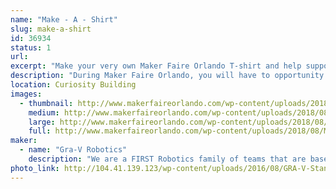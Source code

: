 ```yaml
---
name: "Make - A - Shirt"
slug: make-a-shirt
id: 36934
status: 1
url: 
excerpt: "Make your very own Maker Faire Orlando T-shirt and help support local robotics teams in the process."
description: "During Maker Faire Orlando, you will have to opportunity to make your own screen printed t-shirt.  We will walk you through the process of setting up and screen printing your own shirt with this years Maker Faire Orlando art work."
location: Curiosity Building
images:
  - thumbnail: http://www.makerfaireorlando.com/wp-content/uploads/2018/08/MAke-a-shirt3.jpg
    medium: http://www.makerfaireorlando.com/wp-content/uploads/2018/08/MAke-a-shirt3.jpg
    large: http://www.makerfaireorlando.com/wp-content/uploads/2018/08/MAke-a-shirt3.jpg
    full: http://www.makerfaireorlando.com/wp-content/uploads/2018/08/MAke-a-shirt3.jpg
maker:
  - name: "Gra-V Robotics"
    description: "We are a FIRST Robotics family of teams that are based in Central Florida.  Our teams, we are open to students in grade K-12 from around Orlando who would like to participate in robotics.  Joins us and have fun #morethanrobots #5816pitcrew #gravtrain"
photo_link: http://104.41.139.123/wp-content/uploads/2016/08/GRA-V-Standard-791x1024.png
---
```

